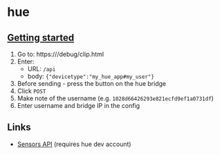 # hue



## [Getting started](https://www.developers.meethue.com/documentation/getting-started)

1. Go to: https://<hue bridge IP>/debug/clip.html
2. Enter:
   - URL: `/api`
   - body: `{"devicetype":"my_hue_app#my_user"}`
3. Before sending - press the button on the hue bridge
4. Click `POST`
5. Make note of the username (e.g. `1028d66426293e821ecfd9ef1a0731df`)
6. Enter username and bridge IP in the config



## Links
- [Sensors API](https://developers.meethue.com/develop/hue-api/5-sensors-api) (requires hue dev account)
